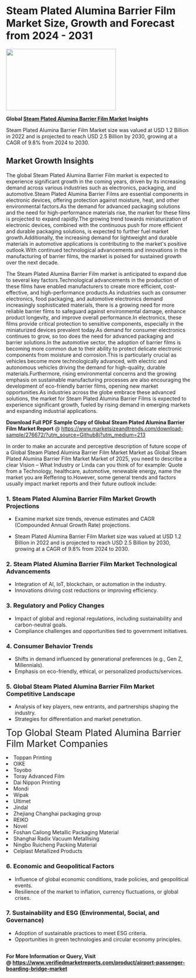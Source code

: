 <H1>Steam Plated Alumina Barrier Film Market Size, Growth and Forecast from 2024 - 2031</H1><img class="aligncenter size-medium wp-image-584254" src="https://thirdeyenews.in/wp-content/uploads/2024/09/Global-Market-Research-300x168.jpeg" alt="" width="300" height="168" /><p><strong>Global&nbsp;<a href="https://www.marketsizeandtrends.com/download-sample/276672/?utm_source=Github8j?utm_medium=213">Steam Plated Alumina Barrier Film Market</a> Insights</strong></p><p>Steam Plated Alumina Barrier Film Market size was valued at USD 1.2 Billion in 2022 and is projected to reach USD 2.5 Billion by 2030, growing at a CAGR of 9.8% from 2024 to 2030.</p><p><h2>Market Growth Insights</h2> <p>The global Steam Plated Alumina Barrier Film market is expected to experience significant growth in the coming years, driven by its increasing demand across various industries such as electronics, packaging, and automotive.Steam Plated Alumina Barrier Films are essential components in electronic devices, offering protection against moisture, heat, and other environmental factors.As the demand for advanced packaging solutions and the need for high-performance materials rise, the market for these films is projected to expand rapidly.The growing trend towards miniaturization of electronic devices, combined with the continuous push for more efficient and durable packaging solutions, is expected to further fuel market growth.Additionally, the increasing demand for lightweight and durable materials in automotive applications is contributing to the market's positive outlook.With continued technological advancements and innovations in the manufacturing of barrier films, the market is poised for sustained growth over the next decade.</p> <p>The Steam Plated Alumina Barrier Film market is anticipated to expand due to several key factors.Technological advancements in the production of these films have enabled manufacturers to create more efficient, cost-effective, and high-performance products.As industries such as consumer electronics, food packaging, and automotive electronics demand increasingly sophisticated materials, there is a growing need for more reliable barrier films to safeguard against environmental damage, enhance product longevity, and improve overall performance.In electronics, these films provide critical protection to sensitive components, especially in the miniaturized devices prevalent today.As demand for consumer electronics continues to grow, so too does the need for advanced packaging and barrier solutions.In the automotive sector, the adoption of barrier films is becoming more common due to their ability to protect delicate electronic components from moisture and corrosion.This is particularly crucial as vehicles become more technologically advanced, with electric and autonomous vehicles driving the demand for high-quality, durable materials.Furthermore, rising environmental concerns and the growing emphasis on sustainable manufacturing processes are also encouraging the development of eco-friendly barrier films, opening new market opportunities.As industries across the globe embrace these advanced solutions, the market for Steam Plated Alumina Barrier Films is expected to experience significant growth, fueled by rising demand in emerging markets and expanding industrial applications.</p> <p><span class=""><strong>Download Full PDF Sample Copy of Global Steam Plated Alumina Barrier Film Market Report</strong> @ <a href="https://www.marketsizeandtrends.com/download-sample/276672/?utm_source=Github8j?utm_medium=213" target="_blank">https://www.marketsizeandtrends.com/download-sample/276672/?utm_source=Github8j?utm_medium=213</a></span></p><p>In order to make an accurate and perceptive description of future scope of a Global&nbsp;Steam Plated Alumina Barrier Film Market Market as Global&nbsp;Steam Plated Alumina Barrier Film Market Market of 2025, you need to describe a clear Vision &ndash; What Industry or Linda can you think of for example: Quote from a Technology, healthcare, automotive, renewable energy, name the market you are Reffering to.However, some general trends and factors usually impact market reports and their future outlook include:</p><h3>1.&nbsp;<strong>Steam Plated Alumina Barrier Film Market Growth Projections</strong></h3><ul><li>Examine market size trends, revenue estimates and CAGR (Compounded Annual Growth Rate) projections.</li><li><p>Steam Plated Alumina Barrier Film Market size was valued at USD 1.2 Billion in 2022 and is projected to reach USD 2.5 Billion by 2030, growing at a CAGR of 9.8% from 2024 to 2030.</p></li></ul><h3>2.&nbsp;<strong>Steam Plated Alumina Barrier Film Market Technological Advancements</strong></h3><ul><li>Integration of AI, IoT, blockchain, or automation in the industry.</li><li>Innovations driving cost reductions or improving efficiency.</li></ul><h3>3.&nbsp;<strong>Regulatory and Policy Changes</strong></h3><ul><li>Impact of global and regional regulations, including sustainability and carbon-neutral goals.</li><li>Compliance challenges and opportunities tied to government initiatives.</li></ul><h3>4.&nbsp;<strong>Consumer Behavior Trends</strong></h3><ul><li>Shifts in demand influenced by generational preferences (e.g., Gen Z, Millennials).</li><li>Emphasis on eco-friendly, ethical, or personalized products/services.</li></ul><h3>5.&nbsp;<strong>Global Steam Plated Alumina Barrier Film Market Competitive Landscape</strong></h3><ul><li>Analysis of key players, new entrants, and partnerships shaping the industry.</li><li>Strategies for differentiation and market penetration.</li></ul><p data-pm-slice="1 1 []"><span style="color: inherit; font-family: inherit; font-size: 25px;">Top Global Steam Plated Alumina Barrier Film Market Companies</span></p><div class="" data-test-id=""><p><li>Toppan Printing</li><li> OIKE</li><li> Toyobo</li><li> Toray Advanced Film</li><li> Dai Nippon Printing</li><li> Mondi</li><li> Wipak</li><li> Ultimet</li><li> Jindal</li><li> Zhejiang Changhai packaging group</li><li> REIKO</li><li> Novel</li><li> Foshan Cailong Metallic Packaging Material</li><li> Shanghai Radix Vacuum Metallising</li><li> Ningbo Ruicheng Packing Material</li><li> Celplast Metallized Products</li></p></div><h3>6.&nbsp;<strong>Economic and Geopolitical Factors</strong></h3><ul><li>Influence of global economic conditions, trade policies, and geopolitical events.</li><li>Resilience of the market to inflation, currency fluctuations, or global crises.</li></ul><h3>7.&nbsp;<strong>Sustainability and ESG (Environmental, Social, and Governance)</strong></h3><ul><li>Adoption of sustainable practices to meet ESG criteria.</li><li>Opportunities in green technologies and circular economy principles.</li></ul><h2><strong style="font-size: 14px;">For More Information or Query, Visit @&nbsp;</strong><a style="background-color: #ffffff; font-size: 14px;" href="https://www.marketsizeandtrends.com/report/steam-plated-alumina-barrier-film-market/" target="_blank">https://www.verifiedmarketreports.com/product/airport-passenger-boarding-bridge-market</a></h2>